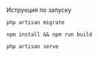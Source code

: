 Иструкция по запуску

```
php artisan migrate
```

```
npm install && npm run build
```

```
php artisan serve
```